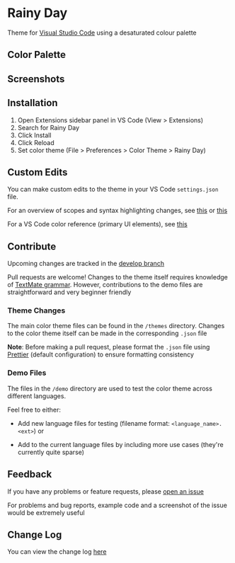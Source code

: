 # Rainy Day

Theme for [Visual Studio Code](https://code.visualstudio.com/) using a desaturated colour palette

## Color Palette

## Screenshots

## Installation

1. Open Extensions sidebar panel in VS Code (View > Extensions)
2. Search for Rainy Day
3. Click Install
4. Click Reload
5. Set color theme (File > Preferences > Color Theme > Rainy Day)

## Custom Edits

You can make custom edits to the theme in your VS Code `settings.json` file.

For an overview of scopes and syntax highlighting changes, see [this](https://www.sublimetext.com/docs/3/scope_naming.html) or [this](https://code.visualstudio.com/docs/extensions/themes-snippets-colorizers#_textmate-theme-rules)

For a VS Code color reference (primary UI elements), see [this](https://code.visualstudio.com/docs/getstarted/theme-color-reference)

## Contribute

Upcoming changes are tracked in the [develop branch](https://github.com/sho-87/vscode-rainy-day/tree/develop)

Pull requests are welcome! Changes to the theme itself requires knowledge of [TextMate grammar](https://code.visualstudio.com/docs/extensions/themes-snippets-colorizers#_textmate-theme-rules). However, contributions to the demo files are straightforward and very beginner friendly

### Theme Changes

The main color theme files can be found in the `/themes` directory. Changes to the color theme itself can be made in the corresponding `.json` file

**Note**: Before making a pull request, please format the `.json` file using [Prettier](https://github.com/prettier/prettier) (default configuration) to ensure formatting consistency

### Demo Files

The files in the `/demo` directory are used to test the color theme across different languages.

Feel free to either:

- Add new language files for testing (filename format: `<language_name>.<ext>`) or

- Add to the current language files by including more use cases (they're currently quite sparse)

## Feedback

If you have any problems or feature requests, please [open an issue](https://github.com/sho-87/vscode-rainy-day/issues/new)

For problems and bug reports, example code and a screenshot of the issue would be extremely useful

## Change Log

You can view the change log [here](CHANGELOG.md)
